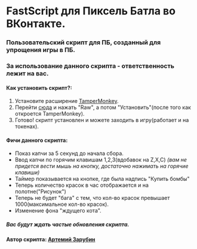 # FastScript для Пиксель Батла во ВКонтакте.
### Пользовательский скрипт для ПБ, созданный для упрощения игры в ПБ.
### За использование данного скрипта - ответственность лежит на вас.

#### Как установить скрипт?:
1. Установите расширение [TamperMonkey](https://chrome.google.com/webstore/detail/tampermonkey/dhdgffkkebhmkfjojejmpbldmpobfkfo).
2. Перейти [сюда](https://github.com/ArtemiyGeneralov/pb-fastscript/blob/main/fastscript.user.js) и нажать "Raw", а потом "Установить"(после того как откроется TamperMonkey).
3. Готово! скрипт установлен и можете заходить в игру(работает и на токенах).

#### Фичи данного скрипта:
- Показ капчи за 5 секунд до начала сбора.
- Ввод капчи по горячим клавишам 1,2,3(вдобавок на Z,X,C) _(вам не придется вести мышь на кнопку, достаточно нажимать на горячие клавиши)_
- Таймер показывается на кнопке, где была надпись "Купить бомбы"
- Теперь количество красок в час отображается и на полотне("Рисунок")
- Теперь не будет "бага" с тем, что кол-во красок превышает 1000(максимальное кол-во красок).
- Изменение фона "ждущего кота".

##### Вас будут ждать частые обновления скрипта.
#### Автор скрипта: [Артемий Зарубин](https://vk.com/id382847201)
